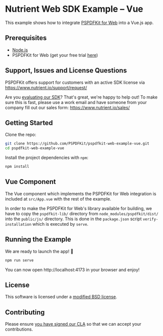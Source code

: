 # Nutrient Web SDK Example – Vue

This example shows how to integrate [PSPDFKit for Web](https://www.nutrient.io/web/) into a Vue.js app.

## Prerequisites

- [Node.js](http://nodejs.org/)
- PSPDFKit for Web (get your free trial [here](https://www.nutrient.io/try/))

## Support, Issues and License Questions

PSPDFKit offers support for customers with an active SDK license via https://www.nutrient.io/support/request/

Are you [evaluating our SDK](https://www.nutrient.io/try/)? That's great, we're happy to help out! To make sure this is fast, please use a work email and have someone from your company fill out our sales form: https://www.nutrient.io/sales/

## Getting Started

Clone the repo:

```bash
git clone https://github.com/PSPDFKit/pspdfkit-web-example-vue.git
cd pspdfkit-web-example-vue
```

Install the project dependencies with `npm`:

```bash
npm install
```

## Vue Component

The Vue component which implements the PSPDFKit for Web integration is included at `src/App.vue` with the rest of the example.

In order to make the PSPDFKit for Web's library available for building, we have to copy the `pspdfkit-lib/` directory from `node_modules/pspdfkit/dist/` into the `public/js/` directory. This is done in the `package.json` script `verify-installation` which is executed by `serve`.

## Running the Example

We are ready to launch the app! 🎉

```bash
npm run serve
```

You can now open http://localhost:4173 in your browser and enjoy!

## License

This software is licensed under a [modified BSD license](LICENSE).

## Contributing

Please ensure
[you have signed our CLA](https://www.nutrient.io/guides/web/current/miscellaneous/contributing/) so that we can
accept your contributions.
